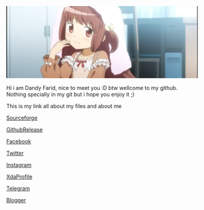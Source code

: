<p align="center">
 <img src="https://github.com/koito97/koito97/blob/master/MyFotoProfile.jpg" > 
</p>

Hi i am Dandy Farid, nice to meet you :D btw wellcome to my github. Nothing specially in my git but i hope you enjoy it ;)

This is my link all about my files and about me

[Sourceforge](https://sourceforge.net/projects/dandyfarid)

[GithubRelease](https://github.com/koito97/yuuki_yuuna_release)

[Facebook](https://www.facebook.com/koito97)

[Twitter](https://twitter.com/koito97)

[Instagram](https://www.instagram.com/koito_97)

[XdaProfile](https://forum.xda-developers.com/member.php?u=9414892)

[Telegram](https://t.me/koito97)

[Blogger](https://www.koito97.my.id/)

